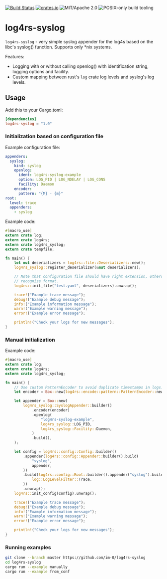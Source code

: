 [![Build Status](https://api.travis-ci.org/im-0/log4rs-syslog.svg?branch=master)](https://travis-ci.org/im-0/log4rs-syslog)
[![crates.io](https://img.shields.io/crates/v/log4rs-syslog.svg?maxAge=3600)](https://crates.io/crates/log4rs-syslog)
![MIT/Apache 2.0](https://img.shields.io/badge/license-MIT%2FApache_2.0-blue.svg)
![POSIX-only build tooling](https://img.shields.io/badge/dev_platform-POSIX-lightgrey.svg)
# log4rs-syslog

`log4rs-syslog` - very simple syslog appender for the log4s based on the libc's syslog() function. Supports only *nix
systems.

Features:
* Logging with or without calling openlog() with identification string, logging options and facility.
* Custom mapping between rust's `log` crate log levels and syslog's log levels.

## Usage

Add this to your Cargo.toml:
```toml
[dependencies]
log4rs-syslog = "1.0"
```

### Initialization based on configuration file

Example configuration file:
```yaml
appenders:
  syslog:
    kind: syslog
    openlog:
      ident: log4rs-syslog-example
      option: LOG_PID | LOG_NDELAY | LOG_CONS
      facility: Daemon
    encoder:
      pattern: "{M} - {m}"
root:
  level: trace
  appenders:
    - syslog
```

Example code:
```rust
#[macro_use]
extern crate log;
extern crate log4rs;
extern crate log4rs_syslog;
extern crate tempfile;

fn main() {
    let mut deserializers = log4rs::file::Deserializers::new();
    log4rs_syslog::register_deserializer(&mut deserializers);

    // Note that configuration file should have right extension, otherwise log4rs will fail to
    // recognize format.
    log4rs::init_file("test.yaml", deserializers).unwrap();

    trace!("Example trace message");
    debug!("Example debug message");
    info!("Example information message");
    warn!("Example warning message");
    error!("Example error message");

    println!("Check your logs for new messages");
}
```

### Manual initialization

Example code:
```rust
#[macro_use]
extern crate log;
extern crate log4rs;
extern crate log4rs_syslog;

fn main() {
    // Use custom PatternEncoder to avoid duplicate timestamps in logs.
    let encoder = Box::new(log4rs::encode::pattern::PatternEncoder::new("{M} - {m}"));

    let appender = Box::new(
        log4rs_syslog::SyslogAppender::builder()
            .encoder(encoder)
            .openlog(
                "log4rs-syslog-example",
                log4rs_syslog::LOG_PID,
                log4rs_syslog::Facility::Daemon,
            )
            .build(),
    );

    let config = log4rs::config::Config::builder()
        .appender(log4rs::config::Appender::builder().build(
            "syslog",
            appender,
        ))
        .build(log4rs::config::Root::builder().appender("syslog").build(
            log::LogLevelFilter::Trace,
        ))
        .unwrap();
    log4rs::init_config(config).unwrap();

    trace!("Example trace message");
    debug!("Example debug message");
    info!("Example information message");
    warn!("Example warning message");
    error!("Example error message");

    println!("Check your logs for new messages");
}
```

### Running examples

```bash
git clone --branch master https://github.com/im-0/log4rs-syslog
cd log4rs-syslog
cargo run --example manually
cargo run --example from_conf
```
